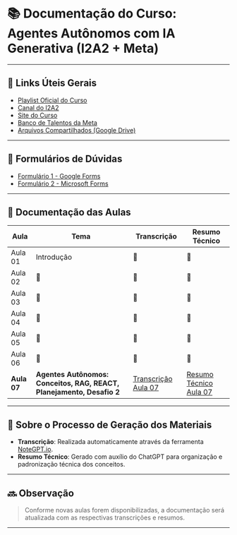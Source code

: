 # 📚 Documentação do Curso: Agentes Autônomos com IA Generativa (I2A2 + Meta)

---

## 🔗 Links Úteis Gerais
- [Playlist Oficial do Curso](https://www.youtube.com/playlist?list=PLW-WdJ6yAl6JMJw2bqlHomiSlxqB06Rbp)
- [Canal do I2A2](https://www.youtube.com/@i2a2)
- [Site do Curso](https://sites.google.com/i2a2.academy/agentes-autonomos-com-ia-gen?usp=sharing)
- [Banco de Talentos da Meta](https://meta.jobs.recrut.ai/vagas/job/OVTAPM)
- [Arquivos Compartilhados (Google Drive)](https://drive.google.com/drive/folders/1EYgJrhf3BKHypPQLT5xwTHhsHa2BYMFt?usp=sharing)

---

## 📄 Formulários de Dúvidas

- [Formulário 1 - Google Forms](https://forms.gle/9i9S2HDJBeEm7TBG8)
- [Formulário 2 - Microsoft Forms](https://forms.office.com/r/y7yG7vHKX8)

---

## 🧠 Documentação das Aulas

| Aula  | Tema  | Transcrição | Resumo Técnico |
|-------|-------|-------------|-----------------|
| Aula 01 | Introdução | 🚧 | 🚧 |
| Aula 02 | 🚧 | 🚧 | 🚧 |
| Aula 03 | 🚧 | 🚧 | 🚧 |
| Aula 04 | 🚧 | 🚧 | 🚧 |
| Aula 05 | 🚧 | 🚧 | 🚧 |
| Aula 06 | 🚧 | 🚧 | 🚧 |
| **Aula 07** | **Agentes Autônomos: Conceitos, RAG, REACT, Planejamento, Desafio 2** | [Transcrição Aula 07](trancricao_aula_07.txt) | [Resumo Técnico Aula 07](Resumo_Agentes_Autonomos_Aula7.md) |

---

## 📌 Sobre o Processo de Geração dos Materiais

- **Transcrição**: Realizada automaticamente através da ferramenta [NoteGPT.io](https://notegpt.io/).
- **Resumo Técnico**: Gerado com auxílio do ChatGPT para organização e padronização técnica dos conceitos.

---

## 🔜 Observação

> Conforme novas aulas forem disponibilizadas, a documentação será atualizada com as respectivas transcrições e resumos.

---
